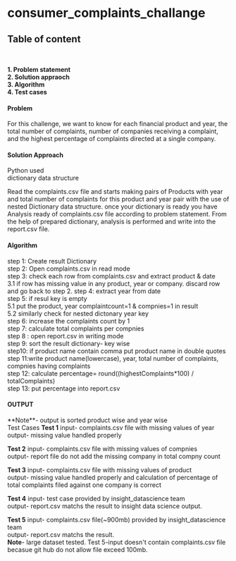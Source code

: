 # <h1>consumer_complaints_challange</h1>

<h2>Table of content</h2> <br>

<b>1. Problem statement</b><br>
<b>2. Solution appraoch</b><br>
<b>3. Algorithm</b><br>
<b>4. Test cases</b><br>


<h4>Problem</h4>
<P>For this challenge, we want to know for each financial product and year, the total number of complaints, number of companies receiving a complaint, and the highest percentage of complaints directed at a single company.
  
  
<h4>Solution Approach</h4>
      Python used<br>
      dictionary data structure<br>
  <p> Read the complaints.csv file and starts making pairs of Products with year and total number of complaints for this product and year pair with the use of nested Dictionary data structure. once your dictionary is ready you have Analysis ready of complaints.csv file according to problem statement. From the help of prepared dictionary, analysis is performed and write into the report.csv file. 

<h4>Algorithm</h4>
step 1: Create result Dictionary<br>
step 2: Open complaints.csv in read mode<br>
step 3: check each row from complaints.csv and extract product & date<br>
      3.1 if row has missing value in any product, year or company. discard row and go back to step 2.
step 4: extract year from date<br>
step 5: if resul key is empty <br>
        5.1 put the product, year complaintcount=1 & compnies=1 in result<br>
        5.2 similarly check for nested dictonary year key<br>
step 6: increase the complaints count by 1<br>
step 7: calculate total complaints per compnies<br>
step 8 : open report.csv in writing mode<br>
step 9: sort the result dictionary- key wise<br>
step10: if product name contain comma put product name in double quotes<br>
step 11:write product name(lowercase), year, total number of complaints, compnies having complaints <br>
step 12: calculate percentage= round((highestComplaints*100) / totalComplaints) <br>
step 13: put percentage into report.csv<br>

<h4>OUTPUT</h4>
**Note**- output is sorted product wise and year wise<br>
<h7>Test Cases</h7>
<b>Test 1</b>
      input- complaints.csv file with missing values of year <br>
      output- missing value handled properly<br>
      
<b>Test 2</b>
      input- complaints.csv file with missing values of compnies<br>
      output- report file do not add the missing company in total compny count<br>
      
      
 <b>Test 3</b>
     input- complaints.csv file with missing values of product <br>
      output- missing value handled properly and calculation of percentage of total complaints filed against one company  is correct<br>
     

<b>Test 4</b>
      input- test case provided by insight_datascience team<br>
      output- report.csv matchs the result to insight data science output.<br>
      
 <b>Test 5</b>
      input- complaints.csv file(~900mb) provided by insight_datascience team<br>
      output- report.csv matchs the result. <br>
      **Note**- large dataset tested. Test 5-input doesn't contain complaints.csv file becasue git hub do not allow file exceed 100mb.<br>
